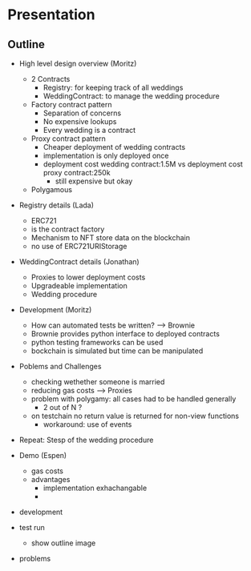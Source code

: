 # Presentation
## Outline
- High level design overview (Moritz) 
    - 2 Contracts
        - Registry: for keeping track of all weddings
        - WeddingContract: to manage the wedding procedure
    - Factory contract pattern
        - Separation of concerns
        - No expensive lookups
        - Every wedding is a contract
    - Proxy contract pattern
        - Cheaper deployment of wedding contracts
        - implementation is only deployed once
        - deployment cost wedding contract:1.5M vs deployment cost proxy contract:250k
            - still expensive but okay
    - Polygamous
- Registry details (Lada)
    - ERC721
    - is the contract factory
    - Mechanism to NFT store data on the blockchain
    - no use of ERC721URIStorage
- WeddingContract details (Jonathan)
    - Proxies to lower deployment costs
    - Upgradeable implementation
    - Wedding procedure
- Development (Moritz)
    - How can automated tests be written? --> Brownie
    - Brownie provides python interface to deployed contracts
    - python testing frameworks can be used
    - bockchain is simulated but time can be manipulated
- Poblems and Challenges
    - checking wethether someone is married
    - reducing gas costs --> Proxies
    - problem with polygamy: all cases had to be handled generally
        - 2 out of N ?
    - on testchain no return value is returned for non-view functions
        - workaround: use of events
- Repeat: Stesp of the wedding procedure
- Demo (Espen)




    
    
    
    - gas costs
    - advantages
        - implementation exhachangable
        - 
- development
- test run
    - show outline image
- problems